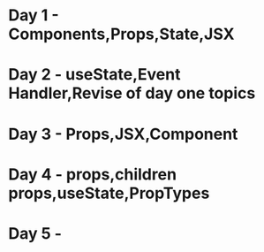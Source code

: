 # Day 1 - Components,Props,State,JSX

# Day 2 - useState,Event Handler,Revise of day one topics

# Day 3 - Props,JSX,Component

# Day 4 - props,children props,useState,PropTypes

# Day 5 - 

